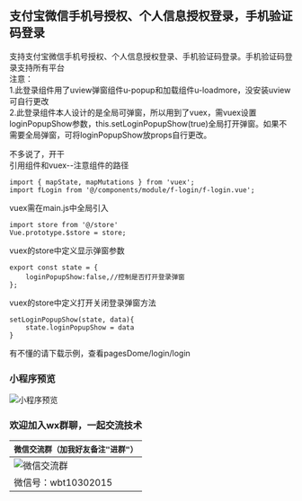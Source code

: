 ## 支付宝微信手机号授权、个人信息授权登录，手机验证码登录

支持支付宝微信手机号授权、个人信息授权登录、手机验证码登录。手机验证码登录支持所有平台  
注意：  
1.此登录组件用了uview弹窗组件u-popup和加载组件u-loadmore，没安装uview可自行更改  
2.此登录组件本人设计的是全局可弹窗，所以用到了vuex，需vuex设置loginPopupShow参数，this.setLoginPopupShow(true)全局打开弹窗。如果不需要全局弹窗，可将loginPopupShow放props自行更改。
     
不多说了，开干  
引用组件和vuex--注意组件的路径
```
import { mapState, mapMutations } from 'vuex';
import fLogin from '@/components/module/f-login/f-login.vue';
```

vuex需在main.js中全局引入
```
import store from '@/store'
Vue.prototype.$store = store;
```

vuex的store中定义显示弹窗参数
```
export const state = {
    loginPopupShow:false,//控制是否打开登录弹窗
};
```

vuex的store中定义打开关闭登录弹窗方法
```
setLoginPopupShow(state, data){
	state.loginPopupShow = data
}
```

有不懂的请下载示例，查看pagesDome/login/login

### 小程序预览
![小程序预览](https://img02.163.gg/img/1/48/59/7/1485907-nmnnmpjcdm.jpg!YM0000)

### 欢迎加入wx群聊，一起交流技术

| `微信交流群（加我好友备注"进群"）`                  |
|--------------------------- |
|![微信交流群](https://img02.163.gg/img/1/19/33/61/1193361-dtzzkprpse.jpg!YM0000)|
|微信号：wbt10302015|

